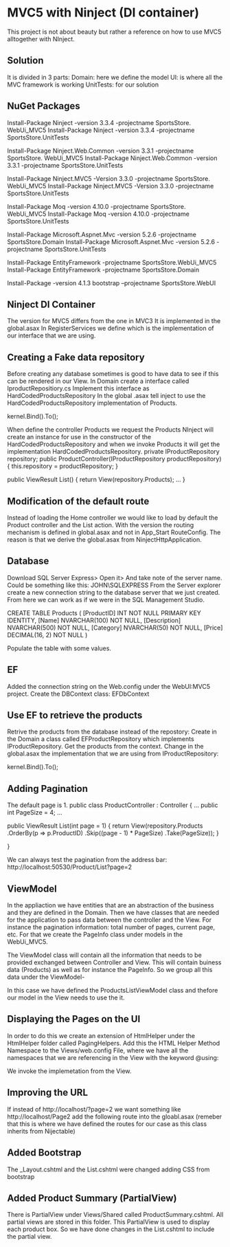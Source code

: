 # MVC5 with Ninject (DI container)
This project is not about beauty but rather a reference on how to use MVC5 alltogether with NInject.

Solution
---------
It is divided in 3 parts: 
Domain: here we define the model
UI: is where all the MVC framework is working
UnitTests: for our solution

NuGet Packages
--------------
Install-Package Ninject -version 3.3.4 -projectname SportsStore. WebUi_MVC5
Install-Package Ninject -version 3.3.4 -projectname SportsStore.UnitTests

Install-Package Ninject.Web.Common -version 3.3.1 -projectname SportsStore. WebUi_MVC5
Install-Package Ninject.Web.Common -version 3.3.1 -projectname SportsStore.UnitTests

Install-Package Ninject.MVC5 -Version 3.3.0 -projectname SportsStore. WebUi_MVC5
Install-Package Ninject.MVC5 -Version 3.3.0 -projectname SportsStore.UnitTests

Install-Package Moq -version 4.10.0 -projectname SportsStore. WebUi_MVC5
Install-Package Moq -version 4.10.0 -projectname SportsStore.UnitTests

Install-Package Microsoft.Aspnet.Mvc -version 5.2.6 -projectname SportsStore.Domain
Install-Package Microsoft.Aspnet.Mvc -version 5.2.6 -projectname SportsStore.UnitTests

Install-Package EntityFramework -projectname SportsStore.WebUi_MVC5
Install-Package EntityFramework -projectname SportsStore.Domain

Install-Package -version 4.1.3 bootstrap –projectname SportsStore.WebUI


Ninject DI Container
--------------------
The version for MVC5 differs from the one in MVC3
It is implemented in the global.asax
In RegisterServices we define which is the implementation of our interface that we are using.

Creating a Fake data repository
-------------------------------
Before creating any database sometimes is good to have data to see if this can be rendered in our View.
In Domain create a interface called IproductRepositiory.cs
Implement this interface as HardCodedProductsRepository
In the global .asax tell inject to use the HardCodedProductsRepository implementation of Products.

kernel.Bind<IProductRepository>().To<HardCodedProductsRepository>();

When define the controller Products we request the Products NInject will create an instance for use in the constructor of the HardCodedProductsRepository and when we invoke Products it will get the implementation HardCodedProductsRepository.
 private IProductRepository repository;
 public ProductController(IProductRepository productRepository)
 {
            this.repository = productRepository;
 }

public ViewResult List()
{
	return View(repository.Products);
	...
}

Modification of the default route
---------------------------------
Instead of loading the Home controller we would like to load by default the Product controller and the List action.
With the version the routing mechanism is defined in global.asax and not in App_Start RouteConfig.
The reason is that we derive the global.asax from NinjectHttpApplication.

Database
--------
Download SQL Server Express> Open it> And take note of the server name. Could be something like this: JOHN\SQLEXPRESS
From the Server explorer create a new connection string to the database server that we just created. From here we can work as if we were in the SQL Management Studio.

CREATE TABLE Products
(
[ProductID] INT NOT NULL PRIMARY KEY IDENTITY,
[Name] NVARCHAR(100) NOT NULL,
[Description] NVARCHAR(500) NOT NULL,
[Category] NVARCHAR(50) NOT NULL,
[Price] DECIMAL(16, 2) NOT NULL
)

Populate the table with some values.


EF
-------------------------
Added the connection string on the Web.config under the WebUI:MVC5 project.
Create the DBContext class: EFDbContext

Use EF to retrieve the products
--------------------------------
Retrive the products from the database instead of the repostory:
Create in the Domain a class called EFProductRepository which implements IProductRepository.
Get the products from the context.
Change in the global.asax the implementation that we are using from IProductRepository:

kernel.Bind<IProductRepository>().To<EFProductRepository>();

Adding Pagination
-----------------
The default page is 1.
public class ProductController : Controller {
...
public int PageSize = 4;
...

public ViewResult List(int page = 1) {
return View(repository.Products
.OrderBy(p => p.ProductID)
.Skip((page - 1) * PageSize)
.Take(PageSize));
}

}

We can always test the pagination from the address bar: http://localhost:50530/Product/List?page=2

ViewModel
---------
In the appliaction we have entities that are an abstraction of the business and they are defined in the Domain.
Then we have classes that are needed for the application to pass data between the controller and the View. For instance the pagination information: total number of pages, current page, etc. For that we create the PageInfo class under models in the WebUi_MVC5.

The ViewModel class will contain all the information that needs to be provided exchanged between Controller and View. This will contain buiness data (Products) as well as for instance the PageInfo. So we group all this data under the ViewModel-

In this case we have defined the ProductsListViewModel class and thefore our model in the View needs to use the it.


Displaying the Pages on the UI
------------------------------
In order to do this we create an extension of HtmlHelper under the HtmlHelper folder called PagingHelpers.
Add this the HTML Helper Method Namespace to the Views/web.config File, where we have all the namespaces that we are referencing in the View with the keyword @using:
        <add namespace="SportsStore.WebUI_MVC5.HtmlHelpers"/>

We invoke the implemetation from the View.

Improving the URL
-----------------
If instead of http://localhost/?page=2 we want something like http://localhost/Page2 add the following route into the gloabl.asax (remeber that this is where we have defined the routes for our case as this class inherits from Nijectable)

Added Bootstrap
---------------
The  _Layout.cshtml and the List.cshtml were changed adding CSS from bootstrap

Added Product Summary (PartialView)
----------------------------------
There is PartialView under Views/Shared  called ProductSummary.cshtml. All partial views are stored in this folder.
This PartialView is used to display each product box.
So we have done changes in the List.cshtml to include the partial view.
